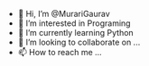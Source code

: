 - 👋 Hi, I’m @MurariGaurav
- 👀 I’m interested in Programing 
- 🌱 I’m currently learning Python
- 💞️ I’m looking to collaborate on ...
- 📫 How to reach me ...

<!---
MurariGaurav/MurariGaurav is a ✨ special ✨ repository because its `README.md` (this file) appears on your GitHub profile.
You can click the Preview link to take a look at your changes.
--->
